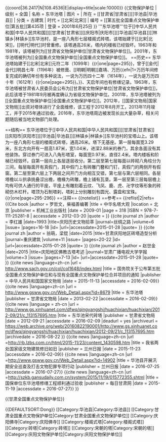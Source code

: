 {{coord|36.2417|N|108.4536|E|display=title|scale:10000}}
{{文物保护单位
| 级别 = 全国
| 名称 = 东华池塔
| 图片 = 
| 所在 = [[甘肃省|甘肃省]][[华池县|华池县]]
| 分类 = 古建筑
| 时代 = [[北宋|北宋]]
| 编号 = [[第五批全国重点文物保护单位|第五批]]第435项
| 登录 = 2001年6月25日
}}
'''东华池塔'''位于[[中华人民共和国|中华人民共和国]][[甘肃省|甘肃省]][[庆阳市|庆阳市]][[华池县|华池县]][[林镇乡|林镇乡]]东华池村，是一座八角形七层楼阁式砖塔。该塔始建于[[北宋|北宋]]，[[明代|明代]]时曾重修。该塔通高26米，塔内的楼板已经毁坏。1963年和1981年，该塔被列为[[甘肃省文物保护单位|甘肃省文物保护单位]]。2001年，东华池塔被列为[[全国重点文物保护单位|全国重点文物保护单位]]。
==历史==
东华池塔始建于[[北宋|北宋]]元符二年（1099年）{{r|one|page=295}}，曾于[[金代|金代]]明昌七年（1196年）被修葺、[[明朝|明朝]]嘉靖、万历{{efn|1=万历年间修复完成的确切年份有多种说法，一说为万历四十二年（1614年）<ref name="ten"/>，一说为是万历四十年（1612年）{{r|one|page=295}}。}}、天启年间也有修缮记录<ref name="ten"/><ref name="four"/>。1963年，东华池塔被甘肃省人民委员会公布为[[甘肃省文物保护单位|甘肃省文物保护单位]]<ref name="seven"/>，此后该塔于1981年9月被再度确认为省级文物保护单位<ref name="ten"/>。2001年，东华池塔被列为[[全国重点文物保护单位|全国重点文物保护单位]]<ref name="five"/>。2012年，[[国家文物局|国家文物局]]出资对塔体进行了全面维修，该工程于2012年8月开工，2013年11月竣工<ref name="ten"/>，并于2015年通过验收<ref name="eight"/>。2016年，东华池塔周边被发现长出大量杂草，相关问题随后被当地文物部门处理<ref name="nine"/>。

==结构==
东华池塔位于[[中华人民共和国|中华人民共和国]][[甘肃省|甘肃省]][[庆阳市|庆阳市]][[华池县|华池县]][[林镇乡|林镇乡]]东华池村的宝塔山上。该塔为一座八角形七层的楼阁式砖塔，通高26米。塔下无基座。第一层每面宽3.29米，东北方向开有一扇高1.87米，宽1.04米，进深2.88米的券门，其余各面没有其他装饰。穿过券门可进入八角形塔室，每面宽0.97米，直径2.4米。塔内楼板和阶梯已经毁坏。自第一层向上各层逐层收分。第二层至第七层每面以砖砌八角柱分为三间，每层每面开有真假门，其中假门上有砖雕门簪和门钉，真假门的两侧开有假窗。第二层至第六层上下两层之间开门方向相互交错，第七层与第六层相同。各层塔檐以斗拱承挑叠涩出檐，檐椽为砖雕，檐上铺有瓦垄。第一层至第三层每层檐上均有可供人通行的平座，平座上有雕刻着云纹、飞凤、鹿、虎、卍字纹等形象的砖砌仿木栏杆。塔顶为石制塔刹，塔刹上分别雕刻有圆光、露盘和宝珠。{{r|one|page=295-296}}<ref name="two"/><ref name="three"/><ref name="four"/><ref name="six"/><ref name="seven"/>
==注释==
{{notelist}}
==参考==
{{reflist|2|refs=
<ref name="one">{{Cite book |author = 罗哲文，柴福善编著 |title = 中华名塔大观 |location = 北京 |publisher = 机械工业出版社 |date = 2009-01 |page = 318 |ISBN = 978-7-111-25281-8 | accessdate = 2012-03-20 |quote = }}</ref>
<ref name="two">{{cite journal zh |author = 李红雄 |date=1993 |title=庆阳历史文物拾萃 |journal=丝绸之路 |volume=6 |issue= |pages=16-18 |id= |url=|accessdate=2015-01-28 |quote= }}</ref>
<ref name="three">{{cite journal zh |author = 翁萌，梁锟 |date=2015 |title=甘肃庆阳地区砖塔造型分析 |journal=重庆建筑 |volume=11 |issue= |pages=20-22 |id= |url=|accessdate=2015-01-28 |quote= }}</ref>
<ref name="four">{{cite journal zh |author = 赵世金 |date=2015 |title=庆阳地区佛教古塔考述 |journal=甘肃广播电视大学学报 |volume=3 |issue= |pages=7-13 |id= |url=|accessdate=2015-01-28 |quote= }}</ref>
<ref name="five">{{cite news |language=zh-cn |url = http://www.sach.gov.cn/col/col1648/index.html |title = 国务院关于公布第五批全国重点文物保护单位和与现有全国重点文物保护单位合并项目的通知 |publisher = 中华人民共和国国家文物局 |date = 2015-11-13 |accessdate = 2016-02-09}}</ref>
<ref name="six">{{cite news |language=zh-cn |url = http://www.gsww.gov.cn/Web_Detail.aspx?id=8679 |title = 东华池塔 |publisher = 甘肃省文物局 |date = 2013-02-22 |accessdate = 2016-02-09}}</ref>
<ref name="seven">{{cite news |language = zh-cn |url = http://www.gs.xinhuanet.com/dfwq/qingyangshi/huachixian/huachixian/2012-09/21/c_113157695.htm |title = 东华池宋代砖塔 |publisher = 甘肃省文物局 |date = 2012-09-21 |accessdate = 2016-02-09 |deadurl = yes |archiveurl = https://web.archive.org/web/20160822190001/http://www.gs.xinhuanet.com/dfwq/qingyangshi/huachixian/huachixian/2012-09/21/c_113157695.htm |archivedate = 2016-08-22 }}</ref>
<ref name="eight">{{cite news |language=zh-cn |url =http://rb.lzbs.com.cn/html/2015-11/23/content_1430598.htm |title = 我省两处国家级文物建筑修旧如旧 |publisher = 兰州日报 |date = 2015-11-23 |accessdate = 2016-02-09}}</ref>
<ref name="nine">{{cite news |language=zh-cn |url =http://www.gsww.gov.cn/Web_Detail.aspx?id=14902 |title = 华池县开展汛期安全巡查及打击文物犯罪专项行动 |publisher = 兰州日报 |date = 2016-07-25 |accessdate = 2016-07-27}}</ref>
<ref name="ten">{{cite news |language=zh-cn |url =http://szkb.gansudaily.com.cn/system/2015/11/19/015772355.shtml |title = 国保单位东华池塔修缮工程顺利通过验收 |publisher = 每日甘肃网 |date = 2015-11-19 |accessdate = 2016-07-27}}</ref>
}}

{{甘肃全国重点文物保护单位}}

{{DEFAULTSORT:Dong}}
[[Category:华池县|Category:华池县]]
[[Category:甘肃全国重点文物保护单位|Category:甘肃全国重点文物保护单位]]
[[Category:庆阳佛寺|Category:庆阳佛寺]]
[[Category:楼阁式塔|Category:楼阁式塔]]
[[Category:砖塔|Category:砖塔]]
[[Category:宋朝的塔|Category:宋朝的塔]]
[[Category:庆阳文物保护单位|Category:庆阳文物保护单位]]